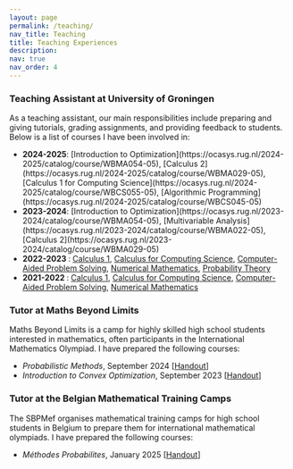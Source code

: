 ```yaml
---
layout: page
permalink: /teaching/
nav_title: Teaching
title: Teaching Experiences
description:
nav: true
nav_order: 4
---
```


<!-- _pages/teaching.md -->

### Teaching Assistant at University of Groningen

As a teaching assistant, our main responsibilities include preparing and giving tutorials, grading assignments, and
providing feedback to students. Below is a list of courses I have been involved in:

- <b>
  2024-2025</b>: [Introduction to Optimization](https://ocasys.rug.nl/2024-2025/catalog/course/WBMA054-05), [Calculus 2](https://ocasys.rug.nl/2024-2025/catalog/course/WBMA029-05), [Calculus 1 for Computing Science](https://ocasys.rug.nl/2024-2025/catalog/course/WBCS055-05), [Algorithmic Programming](https://ocasys.rug.nl/2024-2025/catalog/course/WBCS045-05)
- <b>
  2023-2024</b>: [Introduction to Optimization](https://ocasys.rug.nl/2023-2024/catalog/course/WBMA054-05), [Multivariable Analysis](https://ocasys.rug.nl/2023-2024/catalog/course/WBMA022-05), [Calculus 2](https://ocasys.rug.nl/2023-2024/catalog/course/WBMA029-05)
- <b>2022-2023
  </b>: [Calculus 1](https://ocasys.rug.nl/2022-2023/catalog/course/WBMA003-05), [Calculus for Computing Science](https://ocasys.rug.nl/2022-2023/catalog/course/WBCS036-05), [Computer-Aided Problem Solving](https://ocasys.rug.nl/2022-2023/catalog/course/WBMA030-05), [Numerical Mathematics](https://ocasys.rug.nl/2022-2023/catalog/course/WBMA045-05), [Probability Theory](https://ocasys.rug.nl/2022-2023/catalog/course/WBMA046-05)
- <b>2021-2022
  </b>: [Calculus 1](https://ocasys.rug.nl/2021-2022/catalog/course/WBMA003-05), [Calculus for Computing Science](https://ocasys.rug.nl/2021-2022/catalog/course/WBCS036-05), [Computer-Aided Problem Solving](https://ocasys.rug.nl/2021-2022/catalog/course/WBMA030-05), [Numerical Mathematics](https://ocasys.rug.nl/2021-2022/catalog/course/WBMA045-05)

### Tutor at Maths Beyond Limits

Maths Beyond Limits is a camp for highly skilled high school students interested in mathematics, often participants in
the International Mathematics Olympiad. I have prepared the following courses:

- _Probabilistic Methods_, September 2024 [[Handout](\assets\pdf\teaching\2024_mbl.pdf)]
- _Introduction to Convex Optimization_, September 2023 [[Handout](\assets\pdf\teaching\2023_mbl.pdf)]

### Tutor at the Belgian Mathematical Training Camps

The SBPMef organises mathematical training camps for high school students in Belgium to prepare them for international
mathematical olympiads. I have prepared the following courses:

- _Méthodes Probabilites_, January 2025 [[Handout](\assets\pdf\teaching\2025_sbpm.pdf)]
